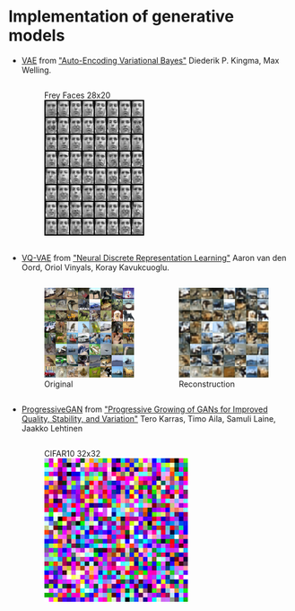 # Implementation of generative models

- [VAE](vae.py) from ["Auto-Encoding Variational Bayes"](https://arxiv.org/abs/1312.6114) Diederik P. Kingma, Max Welling.

    <div>
        <div style="display: flex; justify-content: left;">
        <figure>
        <figcaption>Frey Faces 28x20</figcaption>
        <img src="./images/vae_frey_faces.png">
        </figure>
    </div>

- [VQ-VAE](vq_vae.py) from ["Neural Discrete Representation Learning"](https://arxiv.org/abs/1711.00937) Aaron van den Oord, Oriol Vinyals, Koray Kavukcuoglu.

    <div style="display: flex; justify-content: left;">
        <figure>
        <img src="./images/vq_vae.png">
        <figcaption>Original</figcaption>
        </figure>
        <figure>
        <img src="./images/vq_vae_rec.png">
        <figcaption>Reconstruction</figcaption>
        </figure>
    </div>


- [ProgressiveGAN](progan.py) from ["Progressive Growing of GANs for Improved Quality, Stability, and Variation"](https://arxiv.org/abs/1710.10196) Tero Karras, Timo Aila, Samuli Laine, Jaakko Lehtinen


    <div style="display: flex; justify-content: left;">
        <figure>
        <figcaption>CIFAR10 32x32</figcaption>
        <img src="./images/progan_cifar10.gif">
        </figure>
    </div>

